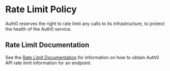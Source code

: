 # Rate Limit Policy

Auth0 reserves the right to rate limit any calls to its infrastructure, to protect the health of the Auth0 service.

## Rate Limit Documentation

See the [Rate Limit Documentation](/rate-limits) for information on how to obtain Auth0 API rate limit information for an endpoint.
